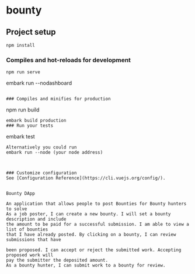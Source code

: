 # bounty

## Project setup
```
npm install
```

### Compiles and hot-reloads for development
```
npm run serve
```
embark run --nodashboard
```

### Compiles and minifies for production
```
npm run build
```
embark build production
### Run your tests
```
embark test 
```
Alternatively you could run
embark run --node (your node address)



### Customize configuration
See [Configuration Reference](https://cli.vuejs.org/config/).


Bounty DApp

An application that allows people to post Bounties for Bounty hunters to solve
As a job poster, I can create a new bounty. I will set a bounty description and include
the amount to be paid for a successful submission. I am able to view a list of bounties
that I have already posted. By clicking on a bounty, I can review submissions that have

been proposed. I can accept or reject the submitted work. Accepting proposed work will
pay the submitter the deposited amount.
As a bounty hunter, I can submit work to a bounty for review.
